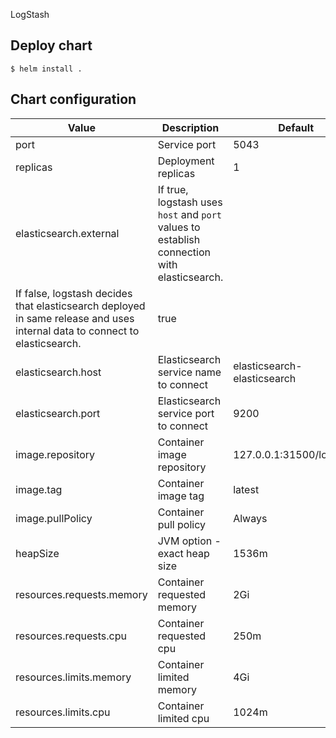 LogStash

## Deploy chart
```console
$ helm install .
```

## Chart configuration

| Value | Description | Default |
| --- | --- | --- |
| port | Service port | 5043 |
| replicas | Deployment replicas | 1 |
| elasticsearch.external | If true, logstash uses `host` and `port` values to establish connection with elasticsearch.
                           If false, logstash decides that elasticsearch deployed in same release and uses internal data to connect to elasticsearch. | true |
| elasticsearch.host | Elasticsearch service name to connect | elasticsearch-elasticsearch |
| elasticsearch.port | Elasticsearch service port to connect | 9200 |
| image.repository | Container image repository | 127.0.0.1:31500/logstash |
| image.tag | Container image tag | latest |
| image.pullPolicy | Container pull policy | Always |
| heapSize | JVM option - exact heap size | 1536m |
| resources.requests.memory | Container requested memory | 2Gi |
| resources.requests.cpu | Container requested cpu | 250m |
| resources.limits.memory | Container limited memory | 4Gi |
| resources.limits.cpu | Container limited cpu | 1024m |

